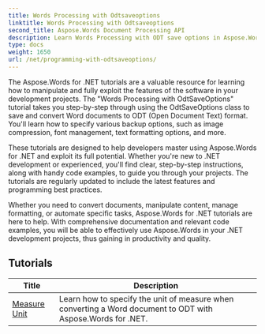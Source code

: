 ```yaml
---
title: Words Processing with Odtsaveoptions
linktitle: Words Processing with Odtsaveoptions
second_title: Aspose.Words Document Processing API
description: Learn Words Processing with ODT save options in Aspose.Words for .NET. Detailed tutorials with sample code to save Word documents in ODT format.
type: docs
weight: 1650
url: /net/programming-with-odtsaveoptions/
---
```

The Aspose.Words for .NET tutorials are a valuable resource for learning how to manipulate and fully exploit the features of the software in your development projects. The "Words Processing with OdtSaveOptions" tutorial takes you step-by-step through using the OdtSaveOptions class to save and convert Word documents to ODT (Open Document Text) format. You'll learn how to specify various backup options, such as image compression, font management, text formatting options, and more.

These tutorials are designed to help developers master using Aspose.Words for .NET and exploit its full potential. Whether you're new to .NET development or experienced, you'll find clear, step-by-step instructions, along with handy code examples, to guide you through your projects. The tutorials are regularly updated to include the latest features and programming best practices.

Whether you need to convert documents, manipulate content, manage formatting, or automate specific tasks, Aspose.Words for .NET tutorials are here to help. With comprehensive documentation and relevant code examples, you will be able to effectively use Aspose.Words in your .NET development projects, thus gaining in productivity and quality.

 ## Tutorials
| Title | Description |
| --- | --- |
| [Measure Unit](./measure-unit/) | Learn how to specify the unit of measure when converting a Word document to ODT with Aspose.Words for .NET. |
